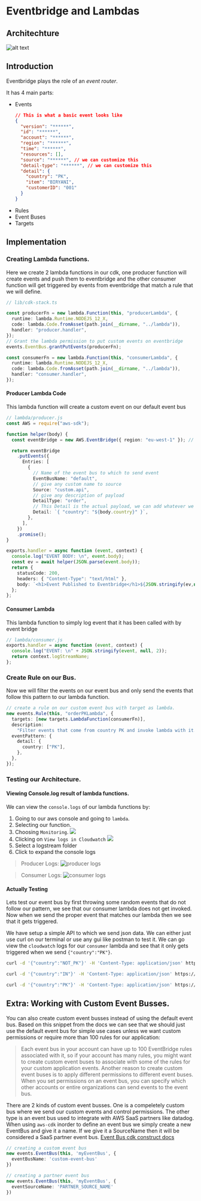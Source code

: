 # Eventbridge and Lambdas

## Architechture

![alt text](https://github.com/panacloud-modern-global-apps/full-stack-serverless-cdk/blob/main/step13_eventbridge/eventbridge.png)

## Introduction

Eventbridge plays the role of an _event router_.

It has 4 main parts:

- Events
  ```json
  // This is what a basic event looks like
  {
    "version": "******",
    "id": "******",
    "account": "******",
    "region": "******",
    "time": "******",
    "resources": [],
    "source": "******", // we can customize this
    "detail-type": "******", // we can customize this
    "detail": {
      "country": "PK",
      "item": "BIRYANI",
      "customerID": "001"
    }
  }
  ```
- Rules
- Event Buses
- Targets

## Implementation

### Creating Lambda functions.

Here we create 2 lambda functions in our cdk, one producer function will create events and push them to eventbridge and the other consumer function will get triggered by events from eventbridge that match a rule that we will define.

```typescript
// lib/cdk-stack.ts

const producerFn = new lambda.Function(this, "producerLambda", {
  runtime: lambda.Runtime.NODEJS_12_X,
  code: lambda.Code.fromAsset(path.join(__dirname, "../lambda")),
  handler: "producer.handler",
});
// Grant the lambda permission to put custom events on eventbridge
events.EventBus.grantPutEvents(producerFn);

const consumerFn = new lambda.Function(this, "consumerLambda", {
  runtime: lambda.Runtime.NODEJS_12_X,
  code: lambda.Code.fromAsset(path.join(__dirname, "../lambda")),
  handler: "consumer.handler",
});
```

#### Producer Lambda Code

This lambda function will create a custom event on our default event bus

```typescript
// lambda/producer.js
const AWS = require("aws-sdk");

function helper(body) {
  const eventBridge = new AWS.EventBridge({ region: "eu-west-1" }); // write whatever region your event bus is in.

  return eventBridge
    .putEvents({
      Entries: [
        {
          // Name of the event bus to which to send event
          EventBusName: "default",
          // give any custom name to source
          Source: "custom.api",
          // give any description of payload
          DetailType: "order",
          // This Detail is the actual payload, we can add whatever we want here
          Detail: `{ "country": "${body.country}" }`,
        },
      ],
    })
    .promise();
}

exports.handler = async function (event, context) {
  console.log("EVENT BODY: \n", event.body);
  const ev = await helper(JSON.parse(event.body));
  return {
    statusCode: 200,
    headers: { "Content-Type": "text/html" },
    body: `<h1>Event Published to Eventbridge</h1>${JSON.stringify(ev,null,2)}`,
  };
};
```

#### Consumer Lambda

This lambda function to simply log event that it has been called with by event bridge

```typescript
// lambda/consumer.js
exports.handler = async function (event, context) {
  console.log("EVENT: \n" + JSON.stringify(event, null, 2));
  return context.logStreamName;
};
```

### Create Rule on our Bus.

Now we will filter the events on our event bus and only send the events that follow this pattern to our lambda function.

```typescript
// create a rule on our custom event bus with target as lambda.
new events.Rule(this, "orderPKLambda", {
  targets: [new targets.LambdaFunction(consumerFn)],
  description:
    "Filter events that come from country PK and invoke lambda with it.",
  eventPattern: {
    detail: {
      country: ["PK"],
    },
  },
});
```

### Testing our Architecture.

#### Viewing Console.log result of lambda functions.
We can view the `console.logs` of our lambda functions by:
1. Going to our aws console and going to `lambda`.
2. Selecting our function.  
3. Choosing `Monitoring`. ![](s1.png)
4. Clicking on `View logs in Cloudwatch` ![](s2.png)
5. Select a logstream folder
6. Click to expand the console logs   
>Producer Logs:
>![producer logs](s3.png)  

>Consumer Logs:
>![consumer logs](s4.png)

#### Actually Testing 

Lets test our event bus by first throwing some random events that do not follow our pattern, we see that our consumer lambda does not get invoked. Now when we send the proper event that matches our lambda then we see that it gets triggered.

We have setup a simple API to which we send json data. We can either just use curl on our terminal or use any gui like postman to test it. We can go view the `cloudwatch` logs for our `consumer` lambda and see that it only gets triggered when we send `{"country":"PK"}`. 

```bash
curl -d '{"country":"NOT_PK"}' -H 'Content-Type: application/json' https://YOUR_API_ENDPOINT

curl -d '{"country":"IN"}' -H 'Content-Type: application/json' https://YOUR_API_ENDPOINT

curl -d '{"country":"PK"}' -H 'Content-Type: application/json' https://YOUR_API_ENDPOINT
```

## Extra: Working with Custom Event Busses.

You can also create custom event busses instead of using the default event bus. Based on this snippet from the docs we can see that we should just use the default event bus for simple use cases unless we want custom permissions or require more than 100 rules for our application:

>Each event bus in your account can have up to 100 EventBridge rules associated with it, so if your account has many rules, you might want to create custom event buses to associate with some of the rules for your custom application events. Another reason to create custom event buses is to apply different permissions to different event buses. When you set permissions on an event bus, you can specify which other accounts or entire organizations can send events to the event bus.

There are 2 kinds of custom event busses. One is a compeletely custom bus where we send our custom events and control permissions. The other type is an event bus used to integrate with AWS SaaS partners like datadog.  
When using `aws-cdk` inorder to define an event bus we simply create a new EventBus and give it a name. If we give it a SourceName then it will be considered a SaaS partner event bus. [Event Bus cdk construct docs](https://docs.aws.amazon.com/cdk/api/latest/docs/@aws-cdk_aws-events.EventBus.html)

```typescript
// creating a custom event bus
new events.EventBus(this, 'myEventBus', {
  eventBusName: 'custom-event-bus'
})

// creating a partner event bus
new events.EventBus(this, 'myEventBus', {
  eventSourceName: 'PARTNER_SOURCE_NAME'
})
```
